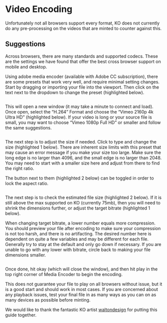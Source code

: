 # Video Encoding

Unfortunately not all browsers support every format, KO does not currently do any pre-processing on the videos that are minted to counter against this.

## Suggestions

Across browsers, there are many standards and supported codecs. These are the settings we have found that offer the best cross browser support on mobile and desktop.

Using adobe media encoder (available with Adobe CC subscription), there are some presets that work very well, and require minimal setting changes. Start by dragging or importing your file into the viewport. Then click on the text next to the dropdown to change the preset (highlighted below).

<img :src="$withBase('/video-encoding/video-encoding-1.jpg')">

This will open a new window (it may take a minute to connect and load). Once open, select the “H.264” Format and choose the “Vimeo 2160p 4k Ultra HD” (highlighted below). If your video is long or your source file is small, you may want to choose “Vimeo 1080p Full HD” or smaller and follow the same suggestions.

<img :src="$withBase('/video-encoding/video-encoding-2.jpg')">

The next step is to adjust the size if needed. Click to type and change the size (highlighted 1 below). There are inherent size limits with this preset that may cause an error message if you make your size too large. Make sure the long edge is no larger than 4096, and the small edge is no larger than 2048. You may need to start with a smaller size here and adjust from there to find the right ratio. 

The button next to them (highlighted 2 below) can be toggled in order to lock the aspect ratio.

<img :src="$withBase('/video-encoding/video-encoding-3.jpg')">

The next step is to check the estimated file size (highlighted 2 below). If it is still above the max supported on KO (currently 75mb), then you will need to shrink the dimensions further, or adjust the target bitrate (highlighted 1 below).

When changing target bitrate, a lower number equals more compression. You should preview your file after encoding to make sure your compression is not too harsh, and there is no artifacting. The desired number here is dependent on quite a few variables and may be different for each file. Generally try to stay at the default and only go down if necessary. If you are unable to go with any lower with bitrate, circle back to making your file dimensions smaller.

<img :src="$withBase('/video-encoding/video-encoding-4.jpg')">

Once done, hit okay (which will close the window), and then hit play in the top right corner of Media Encoder to begin the encoding.

This does not guarantee your file to play on all browsers without issue, but it is a good start and should work in most cases. If you are concerned about any playback issues, test your final file in as many ways as you can on as many devices as possible before minting.

We would like to thank the fantastic KO artist [waltondesign](https://knownorigin.io/waltondesign) for putting this guide together.

